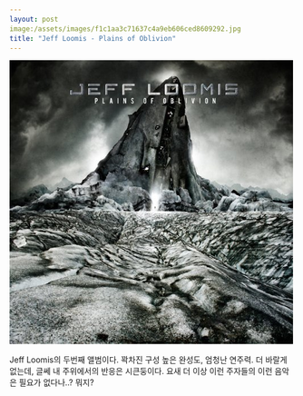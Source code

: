 ```yaml
---
layout: post
image:/assets/images/f1c1aa3c71637c4a9eb606ced8609292.jpg
title: "Jeff Loomis - Plains of Oblivion"
---
```





![image](/assets/images/f1c1aa3c71637c4a9eb606ced8609292.jpg)




Jeff Loomis의 두번째 앨범이다. 꽉차진 구성 높은 완성도, 엄청난 연주력. 더 바랄게 없는데, 글쎄 내 주위에서의 반응은 시큰둥이다. 요새 더 이상 이런 주자들의 이런 음악은 필요가 없다나..? 뭐지?








